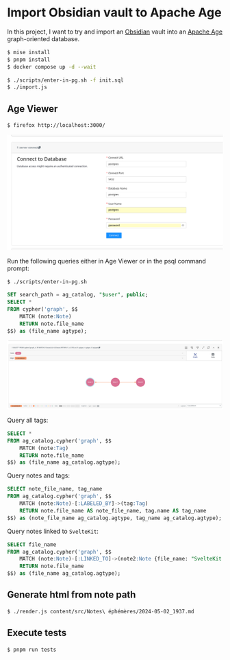 # Import Obsidian vault to Apache Age

In this project, I want to try and import an [Obsidian](https://obsidian.md/) vault into an [Apache Age](https://age.apache.org/) graph-oriented database.

```sh
$ mise install
$ pnpm install
$ docker compose up -d --wait
```

```sh
$ ./scripts/enter-in-pg.sh -f init.sql
$ ./import.js
```

## Age Viewer

```sh
$ firefox http://localhost:3000/
```

<img src="screenshots/connect-to-database.png" />

Run the following queries either in Age Viewer or in the psql command prompt:

```
$ ./scripts/enter-in-pg.sh
```

```sql
SET search_path = ag_catalog, "$user", public;
SELECT *
FROM cypher('graph', $$
    MATCH (note:Note)
    RETURN note.file_name
$$) as (file_name agtype);
```

<img src="screenshots/execute-query.png" />

Query all tags:

```sql
SELECT *
FROM ag_catalog.cypher('graph', $$
    MATCH (note:Tag)
    RETURN note.file_name
$$) as (file_name ag_catalog.agtype);
```

Query notes and tags:

```sql
SELECT note_file_name, tag_name
FROM ag_catalog.cypher('graph', $$
    MATCH (note:Note)-[:LABELED_BY]->(tag:Tag)
    RETURN note.file_name AS note_file_name, tag.name AS tag_name
$$) as (note_file_name ag_catalog.agtype, tag_name ag_catalog.agtype);
```

Query notes linked to `SvelteKit`:

```sql
SELECT file_name
FROM ag_catalog.cypher('graph', $$
    MATCH (note:Note)-[:LINKED_TO]->(note2:Note {file_name: "SvelteKit.md"})
    RETURN note.file_name
$$) as (file_name ag_catalog.agtype);
```

## Generate html from note path

```sh
$ ./render.js content/src/Notes\ éphémères/2024-05-02_1937.md
```

## Execute tests

```
$ pnpm run tests
```

